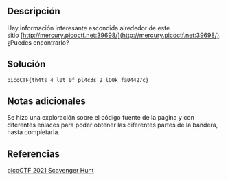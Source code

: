 ## Descripción
Hay información interesante escondida alrededor de este sitio [http://mercury.picoctf.net:39698/](http://mercury.picoctf.net:39698/). ¿Puedes encontrarlo?
## Solución
`picoCTF{th4ts_4_l0t_0f_pl4c3s_2_lO0k_fa04427c}`
## Notas adicionales
Se hizo una exploración sobre el código fuente de la pagina y con diferentes enlaces para poder obtener las diferentes partes de la bandera, hasta completarla.
## Referencias
[picoCTF 2021 Scavenger Hunt](https://www.youtube.com/watch?v=6pQw4s5wJGM)
